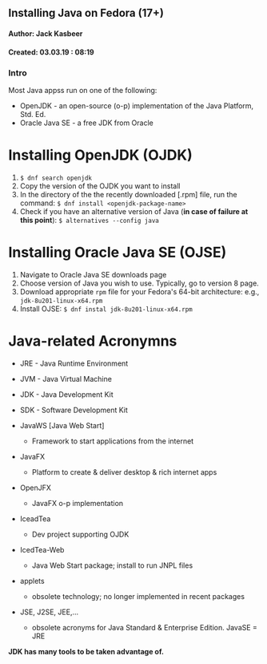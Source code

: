 
Installing Java on Fedora (17+)
-------------------------------
#### Author: Jack Kasbeer
#### Created: 03.03.19 : 08:19


### Intro

Most Java appss run on one of the following:
* OpenJDK - an open-source (o-p) implementation of the Java Platform, Std. Ed.
* Oracle Java SE - a free JDK from Oracle


Installing OpenJDK (OJDK)
=========================
1. ```$ dnf search openjdk```
2. Copy the version of the OJDK you want to install
3. In the directory of the the recently downloaded [.rpm] file, run the command: ```$ dnf install <openjdk-package-name>```
4. Check if you have an alternative version of Java (**in case of failure at this point**): ```$ alternatives --config java```


Installing Oracle Java SE (OJSE)
================================
1. Navigate to Oracle Java SE downloads page
2. Choose version of Java you wish to use. Typically, go to version 8 page.
3. Download appropriate `rpm` file for your Fedora's 64-bit architecture: e.g., ```jdk-8u201-linux-x64.rpm```
4. Install OJSE: ```$ dnf instal jdk-8u201-linux-x64.rpm```


Java-related Acronymns
======================
* JRE - Java Runtime Environment
* JVM - Java Virtual Machine
* JDK - Java Development Kit
* SDK - Software Development Kit

* JavaWS [Java Web Start] 
  - Framework to start applications from the internet
* JavaFX 
  - Platform to create & deliver desktop & rich internet apps
* OpenJFX
  - JavaFX o-p implementation
* IceadTea
  - Dev project supporting OJDK
* IcedTea-Web
  - Java Web Start package; install to run JNPL files
* applets
  - obsolete technology; no longer implemented in recent packages
* JSE, J2SE, JEE,...
  - obsolete acronyms for Java Standard & Enterprise Edition. JavaSE = JRE



**JDK has many tools to be taken advantage of.**








